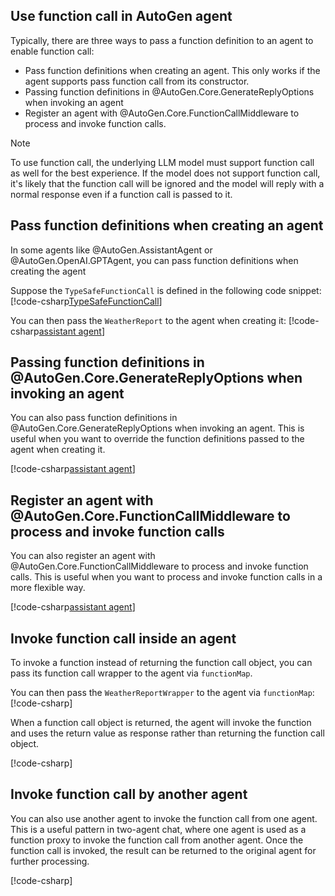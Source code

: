 ## Use function call in AutoGen agent

Typically, there are three ways to pass a function definition to an agent to enable function call:
- Pass function definitions when creating an agent. This only works if the agent supports pass function call from its constructor.
- Passing function definitions in @AutoGen.Core.GenerateReplyOptions when invoking an agent
- Register an agent with @AutoGen.Core.FunctionCallMiddleware to process and invoke function calls.

> [!NOTE]
> To use function call, the underlying LLM model must support function call as well for the best experience. If the model does not support function call, it's likely that the function call will be ignored and the model will reply with a normal response even if a function call is passed to it.

## Pass function definitions when creating an agent
In some agents like @AutoGen.AssistantAgent or @AutoGen.OpenAI.GPTAgent, you can pass function definitions when creating the agent

Suppose the `TypeSafeFunctionCall` is defined in the following code snippet:
[!code-csharp[TypeSafeFunctionCall](../../sample/AutoGen.BasicSamples/CodeSnippet/TypeSafeFunctionCallCodeSnippet.cs?name=weather_report)]

You can then pass the `WeatherReport` to the agent when creating it:
[!code-csharp[assistant agent](../../sample/AutoGen.BasicSamples/CodeSnippet/FunctionCallCodeSnippet.cs?name=code_snippet_4)]

## Passing function definitions in @AutoGen.Core.GenerateReplyOptions when invoking an agent
You can also pass function definitions in @AutoGen.Core.GenerateReplyOptions when invoking an agent. This is useful when you want to override the function definitions passed to the agent when creating it.

[!code-csharp[assistant agent](../../sample/AutoGen.BasicSamples/CodeSnippet/FunctionCallCodeSnippet.cs?name=overrider_function_contract)]

## Register an agent with @AutoGen.Core.FunctionCallMiddleware to process and invoke function calls
You can also register an agent with @AutoGen.Core.FunctionCallMiddleware to process and invoke function calls. This is useful when you want to process and invoke function calls in a more flexible way.

[!code-csharp[assistant agent](../../sample/AutoGen.BasicSamples/CodeSnippet/FunctionCallCodeSnippet.cs?name=register_function_call_middleware)]

## Invoke function call inside an agent
To invoke a function instead of returning the function call object, you can pass its function call wrapper to the agent via `functionMap`.

You can then pass the `WeatherReportWrapper` to the agent via `functionMap`:
[!code-csharp[](../../sample/AutoGen.BasicSamples/CodeSnippet/FunctionCallCodeSnippet.cs?name=code_snippet_6)]

When a function call object is returned, the agent will invoke the function and uses the return value as response rather than returning the function call object.

[!code-csharp[](../../sample/AutoGen.BasicSamples/CodeSnippet/FunctionCallCodeSnippet.cs?name=code_snippet_6_1)]

## Invoke function call by another agent
You can also use another agent to invoke the function call from one agent. This is a useful pattern in two-agent chat, where one agent is used as a function proxy to invoke the function call from another agent. Once the function call is invoked, the result can be returned to the original agent for further processing.

[!code-csharp[](../../sample/AutoGen.BasicSamples/CodeSnippet/FunctionCallCodeSnippet.cs?name=two_agent_weather_chat)]
